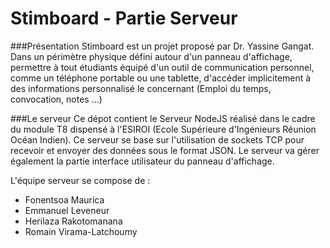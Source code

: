 Stimboard - Partie Serveur
==========================

###Présentation
Stimboard est un projet proposé par Dr. Yassine Gangat. 
Dans un périmètre physique défini autour d'un panneau d'affichage, permettre à tout étudiants équipé d'un outil de communication personnel, comme un téléphone portable ou une tablette, d'accéder implicitement à des informations personnalisé le concernant (Emploi du temps, convocation, notes ...)


###Le serveur
Ce dépot contient le Serveur NodeJS réalisé dans le cadre du module T8 dispensé à l'ESIROI (Ecole Supérieure d'Ingénieurs Réunion Océan Indien).
Ce serveur se base sur l'utilisation de sockets TCP pour recevoir et envoyer des données sous le format JSON. Le serveur va gérer également la partie interface utilisateur du panneau d'affichage.

L'équipe serveur se compose de :
	
- Fonentsoa Maurica
- Emmanuel Leveneur
- Herilaza Rakotomanana
- Romain Virama-Latchoumy

